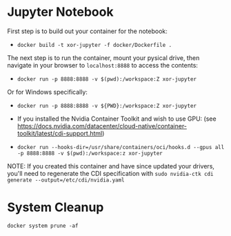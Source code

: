 # Jupyter Notebook
First step is to build out your container for the notebook:
- `docker build -t xor-jupyter -f docker/Dockerfile .`

The next step is to run the container, mount your pysical drive, then navigate in your browser to `localhost:8888` to access the contents:
- `docker run -p 8888:8888 -v $(pwd):/workspace:Z xor-jupyter`

Or for Windows specifically:
- `docker run -p 8888:8888 -v ${PWD}:/workspace:Z xor-jupyter`
- If you installed the Nvidia Container Toolkit and wish to use GPU: (see https://docs.nvidia.com/datacenter/cloud-native/container-toolkit/latest/cdi-support.html)

- `docker run --hooks-dir=/usr/share/containers/oci/hooks.d --gpus all -p 8888:8888 -v $(pwd):/workspace:z xor-jupyter`

NOTE: If you created this container and have since updated your drivers, you'll need to regenerate the CDI specification with `sudo nvidia-ctk cdi generate --output=/etc/cdi/nvidia.yaml`

# System Cleanup

`docker system prune -af`
